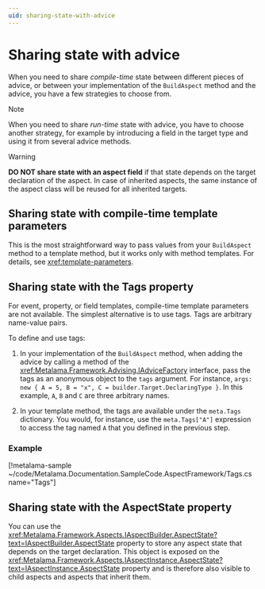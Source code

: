 ```yaml
---
uid: sharing-state-with-advice
---
```


# Sharing state with advice

When you need to share _compile-time_ state between different pieces of advice, or between your implementation of the `BuildAspect` method and the advice, you have a few strategies to choose from.

> [!NOTE]
> When you need to share _run-time_ state with advice, you have to choose another strategy, for example by introducing a field in the target type and using it from several advice methods.

> [!WARNING]
> **DO NOT share state with an aspect field** if that state depends on the target declaration of the aspect. In case of inherited aspects, the same instance of the aspect class will be reused for all inherited targets.

## Sharing state with compile-time template parameters

This is the most straightforward way to pass values from your `BuildAspect` method to a template method, but it works only with method templates. For details, see <xref:template-parameters>.

## Sharing state with the Tags property

For event, property, or field templates, compile-time template parameters are not available. The simplest alternative is to use tags. Tags are arbitrary name-value pairs.

To define and use tags:

1. In your implementation of the `BuildAspect` method, when adding the advice by calling a method of the <xref:Metalama.Framework.Advising.IAdviceFactory> interface, pass the tags as an anonymous object to the `tags` argument. For instance, `args: new { A = 5, B = "x", C = builder.Target.DeclaringType }`. In this example, `A`, `B` and `C` are three arbitrary names.

2. In your template method, the tags are available under the `meta.Tags` dictionary. You would, for instance, use the `meta.Tags["A"]` expression to access the tag named `A` that you defined in the previous step.

### Example

[!metalama-sample  ~/code/Metalama.Documentation.SampleCode.AspectFramework/Tags.cs name="Tags"]

## Sharing state with the AspectState property

You can use the <xref:Metalama.Framework.Aspects.IAspectBuilder.AspectState?text=IAspectBuilder.AspectState> property to store any aspect state that depends on the target declaration. This object is exposed on the <xref:Metalama.Framework.Aspects.IAspectInstance.AspectState?text=IAspectInstance.AspectState> property and is therefore also visible to child aspects and aspects that inherit them.

